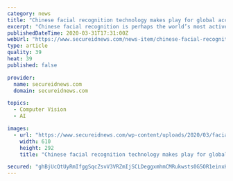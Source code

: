 ```yaml
---
category: news
title: "Chinese facial recognition technology makes play for global acceptance"
excerpt: "Chinese facial recognition is perhaps the world’s most active laboratory for the biometric technology, and recent weeks have brought even more developments for that authentication method. All of this happening against the backdrop of the ongoing coronavirus outbreak, which is, for the moment at least, hampering some facial recognition efforts ..."
publishedDateTime: 2020-03-31T17:31:00Z
webUrl: "https://www.secureidnews.com/news-item/chinese-facial-recognition-technology-makes-play-for-global-acceptance/"
type: article
quality: 39
heat: 39
published: false

provider:
  name: secureidnews.com
  domain: secureidnews.com

topics:
  - Computer Vision
  - AI

images:
  - url: "https://www.secureidnews.com/wp-content/uploads/2020/03/facial-rec-china.png"
    width: 610
    height: 292
    title: "Chinese facial recognition technology makes play for global acceptance"

secured: "ghBjUcQtUyRmIfggSqcZsvV3VRZmIjSCLDeggxmhmCMRukwsts0G5OR1einxH0I+kS9IAiXshPLZ8zuqW14b1hp831wXgNC07zOoXtNo14MFCjg3wL6tBZWvOgqDnofY1czwAHWTOBWJ7jhXEioYqru3AhUgV5oghcO+WKXBYXuGtfxQ31eRU0rMXdMgZrgZQ2G1BgnvhlIxIZkyoX/i5hhvu5QKm+gk+sA8jiMIvzOMhk+r7cXIH/WXMhGx7OxO6lwi+dtYgPVk0qFZCqbxWrcVd9G2h3iAlksaroXWEG09eT+zL9gmFmiUc3lZy5jdLzxerXWYOkVeiodBYlG+j1tI2IzRk+TTwyn9DLcTQlZkDyBNiODTl4zp5sL+0AGUM+5L2//doTDmY4riEeaTezbLJ7W3qP6S5020szdTXc/0bjpiSWT8YIbFXfaykrYdzrbJDs4kCSyl1cvhLNrno7lzCKjP4EE2MMmqkaf3kNA=;z2TaocXk/2rKhZ+1Mvd4mg=="
---
```


